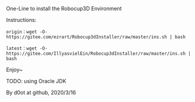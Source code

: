 One-Line to install the Robocup3D Environment

Instructions:

```
origin：wget -O- https://gitee.com/ezrart/Robocup3dInstaller/raw/master/ins.sh | bash

latest：wget -O- https://gitee.com/IllyasvielEin/Robocup3dInstaller/raw/master/ins.sh | bash
```

Enjoy~

TODO: using Oracle JDK

By d0ot at github, 2020/3/16
